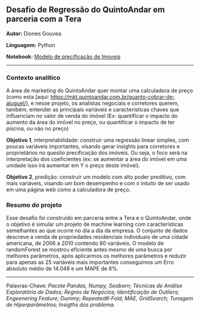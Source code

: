 
## **Desafio de Regressão do QuintoAndar em parceria com a Tera**

**Autor:** Diones Gouvea 

**Linguagem:** Python

**Notebook:** [Modelo de precificação de Imoveis](https://github.com/DionesGouvea/House-Price-Prediction-QuintoAndar/blob/main/Precifica%C3%A7%C3%A3o_de_im%C3%B3veis_Quinto_Andar.ipynb)

--------------------------------------------------------------------------------

### **Contexto analítico**

A área de marketing do QuintoAndar quer montar uma calculadora de preço (como esta [aqui: https://mkt.quintoandar.com.br/quanto-cobrar-de-aluguel/), e nesse projeto, os analistas negociais e corretores querem, também, entender as principais variáveis e características chaves que influenciam no valor de venda do imóvel (Ex: quantificar o impacto do aumento da área do imóvel no preço, ou quantificar o impacto de ter piscina, ou não no preço)

**Objetivo 1**, interpretabilidade: construir uma regressão linear simples, com poucas variáveis importantes, visando gerar insights para corretores e proprietários no quesito precificação dos imóveis. Ou seja, o foco será na interpretação dos coeficientes (ex: se aumentar a área do imóvel em uma unidade isso irá aumentar em Y o preço deste imóvel).

**Objetivo 2**, predição: construir um modelo com alto poder preditivo, com mais variáveis, visando um bom desempenho e com o intuito de ser usado em uma página web como a calculadora de preço.

### **Resumo do projeto**
Esse desafio foi construído em parceria entre a Tera e o QuintoAndar, onde o objetivo é simular um projeto de machine learning com características semelhantes ao que ocorre no dia a dia da empresa. O conjunto de dados descreve a venda de propriedades residenciais individuais de uma cidade americana, de 2006 a 2010 contendo 80 variáveis. O modelo de randomForest se mostrou eficiente antes mesmo de uma busca por melhores parâmetros, após aplicarmos os melhores parâmetros e reduzir para apenas as 25 variáveis mais importantes conseguimos um Erro absoluto médio de 14.048 e um MAPE de 8%.


---------------------------------------------------------------------------------------------------------------------------------------------------------
Palavras-Chave: <em>Pacote Pandas, Numpy, Seaborn; Técnicas de Análise Exploratória de Dados; Regras de Negócios; Identificação de Outliers; Engeenering Feature; Dummy; RepeatedK-Fold; MAE, GridSearch; Tunagem de Hiperparâmetros; Insigths dos problema.</em>

